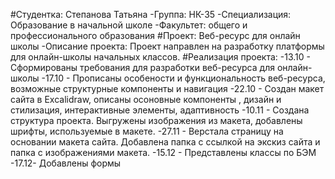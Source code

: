 #Студентка: Степанова Татьяна
-Группа: НК-35
-Специализация: Образование в начальной школе
-Факультет: общего и профессионального образования
#Проект: Веб-ресурс для онлайн школы
-Описание проекта: Проект направлен на разработку  платформы для онлайн-школы начальных классов.
#Реализация проекта: 
-13.10 - Сформированы требования для разработки веб-ресурса для онлайн-школы
-17.10 - Прописаны особености и функциональность веб-ресурса, возможные структурные компоненты и навигация
-22.10 - Создан макет сайта в Excalidraw, описаны осоновные компоненты , дизайн и стилизация, интерактивные элементы, адаптивность
-10.11 - Создана структура проекта. Выгружены изображения из макета, добавлены шрифты, используемые в макете.
-27.11 - Верстала страницу на основании макета сайта. Добавлена папка с ссылкой на экскиз сайта и папка с изображениями макета.
-15.12 - Представлены классы по БЭМ
-17.12- Добавлены формы 
